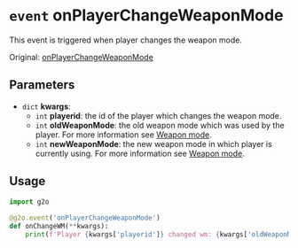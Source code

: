 # `event` onPlayerChangeWeaponMode
This event is triggered when player changes the weapon mode.

Original: [onPlayerChangeWeaponMode](https://gothicmultiplayerteam.gitlab.io/docs/0.3.0/script-reference/server-events/player/onPlayerChangeWeaponMode/)

## Parameters
* `dict` **kwargs**:
    * `int` **playerid**: the id of the player which changes the weapon mode.
    * `int` **oldWeaponMode**: the old weapon mode which was used by the player. For more information see [Weapon mode](../../constants/weapon-mode.md).
    * `int` **newWeaponMode**:  the new weapon mode in which player is currently using. For more information see [Weapon mode](../../constants/weapon-mode.md).
    
## Usage
```python
import g2o
        
@g2o.event('onPlayerChangeWeaponMode')
def onChangeWM(**kwargs):
    print(f'Player {kwargs['playerid']} changed wm: {kwargs['oldWeaponMode']} -> {kwargs['newWeaponMode']}')
```